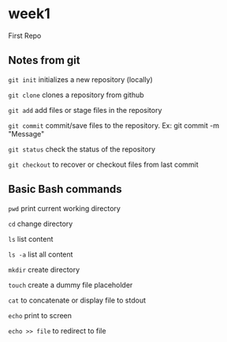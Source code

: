 # week1
First Repo

## Notes from git

`git init` initializes a new repository (locally)

`git clone` clones a repository from github

`git add` add files or stage files in the repository

`git commit` commit/save files to the repository. Ex: git commit -m "Message" <FILES>
  
`git status` check the status of the repository
 
 `git checkout` to recover or checkout files from last commit 
 
 ## Basic Bash commands
 
 `pwd` print current working directory
 
 `cd` change directory
 
 `ls` list content
 
 `ls -a` list all content
 
 `mkdir` create directory
 
 `touch` create a dummy file placeholder
 
 `cat` to concatenate or display file to stdout
 
 `echo` print to screen
 
 `echo >> file` to redirect to file
